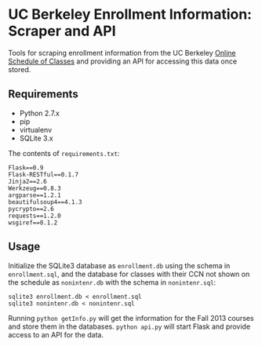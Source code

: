 UC Berkeley Enrollment Information: Scraper and API
==================================================

Tools for scraping enrollment information from the UC Berkeley [Online Schedule
of Classes](http://schedule.berkeley.edu) and providing an API for accessing
this data once stored.

## Requirements

* Python 2.7.x
* pip
* virtualenv
* SQLite 3.x

The contents of `requirements.txt`:

    Flask==0.9
    Flask-RESTful==0.1.7
    Jinja2==2.6
    Werkzeug==0.8.3
    argparse==1.2.1
    beautifulsoup4==4.1.3
    pycrypto==2.6
    requests==1.2.0
    wsgiref==0.1.2

## Usage

Initialize the SQLite3 database as `enrollment.db` using the schema in
`enrollment.sql`, and the database for classes with their CCN not shown
on the schedule as `nonintenr.db` with the schema in `nonintenr.sql`:

    sqlite3 enrollment.db < enrollment.sql
    sqlite3 nonintenr.db < nonintenr.sql

Running `python getInfo.py` will get the information for the Fall 2013 courses
and store them in the databases. `python api.py` will start Flask and provide
access to an API for the data.